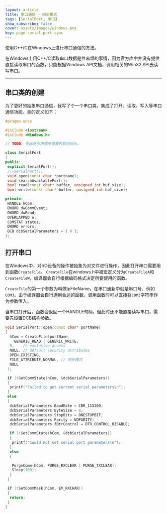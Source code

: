 ```yaml
---
layout: article
title: 串口通信 - 同步模式
tags: [SerialPort, 串口]
show_subscribe: false
cover: assets/images/windows.png
key: page-serial-port-sync
---
```


使用C++/C在Windows上进行串口通信的方法。

<!--more-->

在Windows上用C++/C读取串口数据是件麻烦的事情，因为官方库中并没有提供直接读取串口的函数，只能根据Windows API文档，调用相关的Win32 API去读写串口。

---

## 串口类的创建

为了更好的抽象串口通信，我写了个一个串口类，集成了打开、读取、写入等串口通信功能。类的定义如下：

```cpp
#pragma once

#include <iostream>
#include <Windows.h>

// TODO: 在此处引用程序需要的其他标头。

class SerialPort
{
public:
 explicit SerialPort();
 //~SerialPort();
 void open(const char *portname);
 void searchAvailablePort();
 bool read(const char* buffer, unsigned int buf_size);
 bool write(const char* buffer, unsigned int buf_size);

private:
 HANDLE hCom;
 DWORD dwCommEvent;
 DWORD dwRead;
 OVERLAPPED o;
 COMSTAT status;
 DWORD errors;
 DCB dcbSerialParameters = { 0 };
};
```

## 打开串口

在Windows中，对I/O设备的操作被抽象为对文件进行操作，因此打开串口需要用到函数`CreateFile`。
`CreateFile`在windows.h中被宏定义分为`CreateFileA`和`CreateFileW`，编译器会自行根据编码格式决定所要使用的函数。

`CreateFile`的第一个参数为叫做lpFileName，在串口通新中就是串口号，例如`COM3`。由于编译器会自行选用合适的函数，调用函数时可以直接将`COM3`字符串作为参数传入。

当串口打开后，函数会返回一个HANDLE句柄，但此时还不能直接读写串口，需要先设置DCB结构参数。

```cpp
void SerialPort::open(const char* portName)
{
  hCom = CreateFile(portName,
    GENERIC_READ | GENERIC_WRITE,
  0,    // exclusive access 
  NULL, // default security attributes 
  OPEN_EXISTING,
  FILE_ATTRIBUTE_NORMAL, // 同步模式
  NULL
 );

 if (!GetCommState(hCom, &dcbSerialParameters))
 {
  printf("Failed to get current serial parameters\n");
 }
 else
 {
  dcbSerialParameters.BaudRate = CBR_115200;
  dcbSerialParameters.ByteSize = 8;
  dcbSerialParameters.StopBits = ONESTOPBIT;
  dcbSerialParameters.Parity = NOPARITY;
  dcbSerialParameters.fDtrControl = DTR_CONTROL_DISABLE;

  if (!SetCommState(hCom, &dcbSerialParameters))
  {
   printf("Could not set serial port parameters\n");
  }
  else
  {

   PurgeComm(hCom, PURGE_RXCLEAR | PURGE_TXCLEAR);
   Sleep(100);
  }
 }

 if (!SetCommMask(hCom, EV_RXCHAR))
 {
  return;
 }
}
```

<!-- [![Star This Project](https://img.shields.io/github/stars/kitian616/jekyll-TeXt-theme.svg?label=Stars&style=social)](https://github.com/kitian616/jekyll-TeXt-theme/) -->
